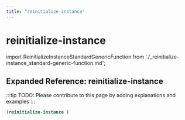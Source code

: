 ```yaml
---
title: "reinitialize-instance"
---
```


# reinitialize-instance

import ReinitializeInstanceStandardGenericFunction from './_reinitialize-instance_standard-generic-function.md';

<ReinitializeInstanceStandardGenericFunction />

## Expanded Reference: reinitialize-instance

:::tip
TODO: Please contribute to this page by adding explanations and examples
:::

```lisp
(reinitialize-instance )
```
